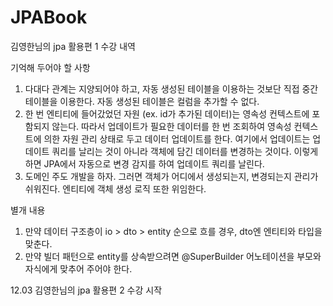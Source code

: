 # JPABook

김영한님의 jpa 활용편 1 수강 내역

기억해 두어야 할 사항
1. 다대다 관계는 지양되어야 하고, 자동 생성된 테이블을 이용하는 것보단 직접 중간 테이블을 이용한다. 
자동 생성된 테이블은 컬럼을 추가할 수 없다.
2. 한 번 엔티티에 들어갔었던 자원 (ex. id가 추가된 데이터)는 영속성 컨텍스트에 포함되지 않는다. 
따라서 업데이트가 필요한 데이터를 한 번 조회하여 영속성 컨텍스트에 의한 자원 관리 상태로 두고 데이터 업데이트를 한다.
여기에서 업데이트는 업데이트 쿼리를 날리는 것이 아니라 객체에 담긴 데이터를 변경하는 것이다.
이렇게 하면 JPA에서 자동으로 변경 감지를 하여 업데이트 쿼리를 날린다.
3. 도메인 주도 개발을 하자. 그러면 객체가 어디에서 생성되는지, 변경되는지 관리가 쉬워진다. 엔티티에 객체 생성 로직 또한 위임한다.

별개 내용
1. 만약 데이터 구조층이 io > dto > entity 순으로 흐를 경우, dto엔 엔티티와 타입을 맞춘다.
2. 만약 빌더 패턴으로 entity를 상속받으려면 @SuperBuilder 어노테이션을 부모와 자식에게 맞추어 주어야 한다.

12.03 김영한님의 jpa 활용편 2 수강 시작